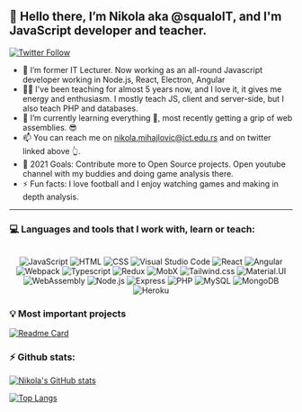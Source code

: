 ## 👋 Hello there, I’m Nikola aka @squaloIT, and I'm JavaScript developer and teacher. 
[![Twitter Follow](https://img.shields.io/twitter/follow/Compiled_Shark?color=1DA1F2&logo=twitter&style=for-the-badge)](https://twitter.com/intent/follow?original_referer=https%3A%2F%2Fgithub.com%2FCompiled_Shark&screen_name=Compiled_Shark)
- 👀 I’m former IT Lecturer. Now working as an all-round Javascript developer working in Node.js, React, Electron, Angular
- 👨‍🏫 I've been teaching for almost 5 years now, and I love it, it gives me energy and enthusiasm. I mostly teach JS, client and server-side, but I also teach PHP and databases. 
- 🌱 I’m currently learning everything 🤣, most recently getting a grip of web assemblies. 😎
- 📫 You can reach me on nikola.mihajlovic@ict.edu.rs and on twitter linked above 👆.
- 🥅 2021 Goals: Contribute more to Open Source projects. Open youtube channel with my buddies and doing game analysis there. 
- ⚡ Fun facts: I love football and I enjoy watching games and making in depth analysis. 
<hr/>
<!---
squaloIT/squaloIT is a ✨ special ✨ repository because its `README.md` (this file) appears on your GitHub profile.
You can click the Preview link to take a look at your changes.
--->

### 💻 Languages and tools that I work with, learn or teach:
<p align="center">
<br/>
  <img alt="JavaScript" src="https://img.shields.io/badge/JavaScript-F7DF1E?style=for-the-badge&logo=javascript&logoColor=black" />
  <img alt="HTML" src="https://img.shields.io/badge/HTML-239120?style=for-the-badge&logo=html5&logoColor=white" />
  <img alt="CSS" src="https://img.shields.io/badge/CSS3-1572B6?style=for-the-badge&logo=css3&logoColor=white" />
  <img alt="Visual Studio Code" src="https://img.shields.io/badge/-Visual%20Studio%20Code-61DAFB?logo=visual-studio-code&logoColor=white&style=for-the-badge" />

  <img alt="React" src="https://img.shields.io/badge/React-20232A?style=for-the-badge&logo=react&logoColor=61DAFB" />
  <img alt="Angular" src="https://img.shields.io/badge/Angular-DD0031?style=for-the-badge&logo=angular&logoColor=white" />
  <img alt="Webpack" src="https://img.shields.io/badge/Webpack-8DD6F9?style=for-the-badge&logo=webpack&logoColor=white" />
  <img alt="Typescript" src="https://img.shields.io/badge/TypeScript-007ACC?style=for-the-badge&logo=typescript&logoColor=white" />
  <img alt="Redux" src="https://img.shields.io/badge/Redux-593D88?style=for-the-badge&logo=redux&logoColor=white " />
  <img alt="MobX" src="https://img.shields.io/badge/MobX-593D88?style=for-the-badge&logo=mobx&logoColor=white " />
  <img alt="Tailwind.css" src="https://img.shields.io/badge/Tailwind_CSS-38B2AC?style=for-the-badge&logo=tailwind-css&logoColor=white" />
  <img alt="Material.UI" src="https://img.shields.io/badge/Material--UI-0081CB?style=for-the-badge&logo=material-ui&logoColor=white" />
  <img alt="WebAssembly" src="https://img.shields.io/badge/WebAssembly-654FF0?style=for-the-badge&logo=webassembly&logoColor=white" />

  <img alt="Node.js" src="https://img.shields.io/badge/Node.js-43853D?style=for-the-badge&logo=node.js&logoColor=white" />
  <img alt="Express" src="https://img.shields.io/badge/Express.js-404D59?style=for-the-badge" />
  <img alt="PHP" src="https://img.shields.io/badge/PHP-777BB4?style=for-the-badge&logo=php&logoColor=white" />
  <img alt="MySQL" src="https://img.shields.io/badge/MySQL-00000F?style=for-the-badge&logo=mysql&logoColor=white" />
  <img alt="MongoDB" src="https://img.shields.io/badge/MongoDB-4EA94B?style=for-the-badge&logo=mongodb&logoColor=white" />

  <img alt="Heroku" src="https://img.shields.io/badge/Heroku-430098?style=for-the-badge&logo=heroku&logoColor=white" />
  <br/>
</p>


### 💡 Most important projects
[![Readme Card](https://github-readme-stats.vercel.app/api/pin/?username=squaloIT&repo=we-groove-master-thesis&theme=github_dark)](https://github.com/squaloIT/we-groove-master-thesis)

### ⚡ Github stats:
[![Nikola's GitHub stats](https://github-readme-stats.vercel.app/api?username=squaloIT&count_private=true&show_icons=true&theme=github_dark)](https://github.com/squaloIT/github-readme-stats)

[![Top Langs](https://github-readme-stats.vercel.app/api/top-langs/?username=squaloIT&layout=compact&theme=github_dark)](https://github.com/squaloIT/github-readme-stats)
